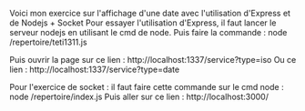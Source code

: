 Voici mon exercice sur l'affichage d'une date avec l'utilisation d'Express et de Nodejs + Socket
Pour essayer l'utilisation d'Express, il faut lancer le serveur nodejs en utilisant le cmd de node.
Puis faire la commande : node /repertoire/teti1311.js

Puis ouvrir la page sur ce lien :  http://localhost:1337/service?type=iso
Ou ce lien :  http://localhost:1337/service?type=date


Pour l'exercice de socket : il faut faire cette commande sur le cmd node : node /repertoire/index.js
Puis aller sur ce lien :  http://localhost:3000/
